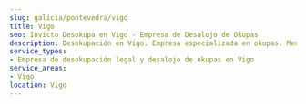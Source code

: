 ```yaml
---
slug: galicia/pontevedra/vigo
title: Vigo
seo: Invicto Desokupa en Vigo - Empresa de Desalojo de Okupas
description: Desokupación en Vigo. Empresa especializada en okupas. Mediación legal y desalojo express. Presupuesto gratuito.
service_types:
- Empresa de desokupación legal y desalojo de okupas en Vigo
service_areas:
- Vigo
location: Vigo
---
```

